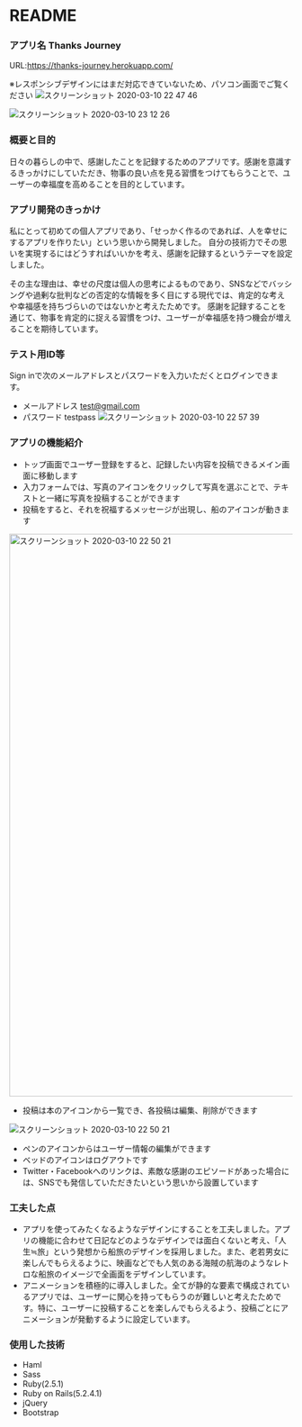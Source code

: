 # README

### アプリ名  Thanks Journey

  URL:https://thanks-journey.herokuapp.com/

  ※レスポンシブデザインにはまだ対応できていないため、パソコン画面でご覧ください
  ![スクリーンショット 2020-03-10 22 47 46](https://user-images.githubusercontent.com/59637985/76703931-d3e38200-6718-11ea-99f0-9ab14f15e576.png)

  ![スクリーンショット 2020-03-10 23 12 26](https://user-images.githubusercontent.com/59637985/76703939-e3fb6180-6718-11ea-8c09-a49db2119176.png)


### 概要と目的

  日々の暮らしの中で、感謝したことを記録するためのアプリです。感謝を意識するきっかけにしていただき、物事の良い点を見る習慣をつけてもらうことで、ユーザーの幸福度を高めることを目的としています。

### アプリ開発のきっかけ

  私にとって初めての個人アプリであり、「せっかく作るのであれば、人を幸せにするアプリを作りたい」という思いから開発しました。   自分の技術力でその思いを実現するにはどうすればいいかを考え、感謝を記録するというテーマを設定しました。

  その主な理由は、幸せの尺度は個人の思考によるものであり、SNSなどでバッシングや過剰な批判などの否定的な情報を多く目にする現代では、肯定的な考えや幸福感を持ちづらいのではないかと考えたためです。   感謝を記録することを通じて、物事を肯定的に捉える習慣をつけ、ユーザーが幸福感を持つ機会が増えることを期待しています。

### テスト用ID等

  Sign inで次のメールアドレスとパスワードを入力いただくとログインできます。
  - メールアドレス   test@gmail.com
  - パスワード   testpass
  ![スクリーンショット 2020-03-10 22 57 39](https://user-images.githubusercontent.com/59637985/76703947-f9708b80-6718-11ea-9420-dd46f1bbf0fe.png)

### アプリの機能紹介
   - トップ画面でユーザー登録をすると、記録したい内容を投稿できるメイン画面に移動します
   - 入力フォームでは、写真のアイコンをクリックして写真を選ぶことで、テキストと一緒に写真を投稿することができます
   - 投稿をすると、それを祝福するメッセージが出現し、船のアイコンが動きます

  <img width="1000" alt="スクリーンショット 2020-03-10 22 50 21" src="https://user-images.githubusercontent.com/59637985/76320163-9d29f800-6323-11ea-94a2-b9a628a3f41f.gif">

   - 投稿は本のアイコンから一覧でき、各投稿は編集、削除ができます

  ![スクリーンショット 2020-03-10 22 50 21](https://user-images.githubusercontent.com/59637985/76703952-01303000-6719-11ea-90a2-89ccf536ecef.png)

   - ペンのアイコンからはユーザー情報の編集ができます
   - ベッドのアイコンはログアウトです
   - Twitter・Facebookへのリンクは、素敵な感謝のエピソードがあった場合には、SNSでも発信していただきたいという思いから設置しています

### 工夫した点
   - アプリを使ってみたくなるようなデザインにすることを工夫しました。アプリの機能に合わせて日記などのようなデザインでは面白くないと考え、「人生≒旅」という発想から船旅のデザインを採用しました。また、老若男女に楽しんでもらえるように、映画などでも人気のある海賊の航海のようなレトロな船旅のイメージで全画面をデザインしています。
   - アニメーションを積極的に導入しました。全てが静的な要素で構成されているアプリでは、ユーザーに関心を持ってもらうのが難しいと考えたためです。特に、ユーザーに投稿することを楽しんでもらえるよう、投稿ごとにアニメーションが発動するように設定しています。

### 使用した技術
   - Haml
   - Sass
   - Ruby(2.5.1)
   - Ruby on Rails(5.2.4.1)
   - jQuery
   - Bootstrap
